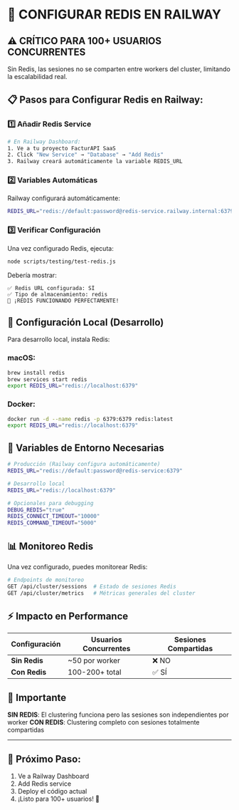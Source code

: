 # 🚀 CONFIGURAR REDIS EN RAILWAY

## ⚠️ **CRÍTICO PARA 100+ USUARIOS CONCURRENTES**

Sin Redis, las sesiones no se comparten entre workers del cluster, limitando la escalabilidad real.

## 📋 **Pasos para Configurar Redis en Railway:**

### 1️⃣ **Añadir Redis Service**

```bash
# En Railway Dashboard:
1. Ve a tu proyecto FacturAPI SaaS
2. Click "New Service" → "Database" → "Add Redis"
3. Railway creará automáticamente la variable REDIS_URL
```

### 2️⃣ **Variables Automáticas**

Railway configurará automáticamente:

```bash
REDIS_URL="redis://default:password@redis-service.railway.internal:6379"
```

### 3️⃣ **Verificar Configuración**

Una vez configurado Redis, ejecuta:

```bash
node scripts/testing/test-redis.js
```

Debería mostrar:

```
✅ Redis URL configurada: SÍ
✅ Tipo de almacenamiento: redis
🎉 ¡REDIS FUNCIONANDO PERFECTAMENTE!
```

## 🎯 **Configuración Local (Desarrollo)**

Para desarrollo local, instala Redis:

### macOS:

```bash
brew install redis
brew services start redis
export REDIS_URL="redis://localhost:6379"
```

### Docker:

```bash
docker run -d --name redis -p 6379:6379 redis:latest
export REDIS_URL="redis://localhost:6379"
```

## 🔧 **Variables de Entorno Necesarias**

```bash
# Producción (Railway configura automáticamente)
REDIS_URL="redis://default:password@redis-service:6379"

# Desarrollo local
REDIS_URL="redis://localhost:6379"

# Opcionales para debugging
DEBUG_REDIS="true"
REDIS_CONNECT_TIMEOUT="10000"
REDIS_COMMAND_TIMEOUT="5000"
```

## 📊 **Monitoreo Redis**

Una vez configurado, puedes monitorear Redis:

```bash
# Endpoints de monitoreo
GET /api/cluster/sessions  # Estado de sesiones Redis
GET /api/cluster/metrics   # Métricas generales del cluster
```

## ⚡ **Impacto en Performance**

| Configuración | Usuarios Concurrentes | Sesiones Compartidas |
| ------------- | --------------------- | -------------------- |
| **Sin Redis** | ~50 por worker        | ❌ NO                |
| **Con Redis** | 100-200+ total        | ✅ SÍ                |

## 🚨 **Importante**

**SIN REDIS**: El clustering funciona pero las sesiones son independientes por worker
**CON REDIS**: Clustering completo con sesiones totalmente compartidas

---

## 🎯 **Próximo Paso**:

1. Ve a Railway Dashboard
2. Add Redis service
3. Deploy el código actual
4. ¡Listo para 100+ usuarios! 🚀
